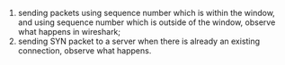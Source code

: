 1. sending packets using sequence number which is within the window, and using sequence number which is outside of the window, observe what happens in wireshark;
2. sending SYN packet to a server when there is already an existing connection, observe what happens.
